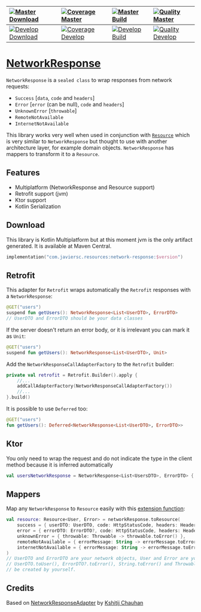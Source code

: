 | [![Master Download](https://img.shields.io/maven-central/v/com.javiersc.resources/network-response?label=Master)](https://repo1.maven.org/maven2/com/javiersc/resources/network-response/)                                                                          | [![Coverage Master](https://img.shields.io/codecov/c/github/JavierSegoviaCordoba/NetworkResponse/master?label=Coverage&logo=codecov&logoColor=white)](https://codecov.io/gh/JavierSegoviaCordoba/NetworkResponse/branch/master)    | [![Master Build](https://img.shields.io/github/workflow/status/JavierSegoviaCordoba/NetworkResponse/Master/master?label=Build&logo=GitHub)](https://github.com/JavierSegoviaCordoba/NetworkResponse/actions?query=workflow%3AMaster/master)      | [![Quality Master](https://img.shields.io/codacy/grade/be9b2f773c72435a87809cc31bae3df9/master?label=Code%20quality&logo=codacy&logoColor=white)](https://app.codacy.com/manual/JavierSegoviaCordoba/NetworkResponse/dashboard?bid=17394400)   |
| :------------------------------------------------------------------------------------------------------------------------------------------------------------------------------------------------------------------------------------------------------------------ | :--------------------------------------------------------------------------------------------------------------------------------------------------------------------------------------------------------------------------------- | :----------------------------------------------------------------------------------------------------------------------------------------------------------------------------------------------------------------------------------------------- | :----------------------------------------------------------------------------------------------------------------------------------------------------------------------------------------------------------------------------------------------|
| [![Develop Download](https://img.shields.io/nexus/s/com.javiersc.resources/network-response?server=https%3A%2F%2Foss.sonatype.org%2F&label=Develop&color=orange)](https://oss.sonatype.org/content/repositories/snapshots/com/javiersc/resources/network-response/) | [![Coverage Develop](https://img.shields.io/codecov/c/github/JavierSegoviaCordoba/NetworkResponse/develop?label=Coverage&logo=codecov&logoColor=white)](https://codecov.io/gh/JavierSegoviaCordoba/NetworkResponse/branch/develop) | [![Develop Build](https://img.shields.io/github/workflow/status/JavierSegoviaCordoba/NetworkResponse/Develop/develop?label=Build&logo=GitHub)](https://github.com/JavierSegoviaCordoba/NetworkResponse/actions?query=workflow%3ADevelop/develop) | [![Quality Develop](https://img.shields.io/codacy/grade/be9b2f773c72435a87809cc31bae3df9/develop?label=Code%20quality&logo=codacy&logoColor=white)](https://app.codacy.com/manual/JavierSegoviaCordoba/NetworkResponse/dashboard?bid=17394399) |

# [NetworkResponse](/networkResponse/src/commonMain/kotlin/com/javiersc/resources/networkResponse/NetworkResponse.kt)

`NetworkResponse` is a `sealed class` to wrap responses from network requests:
  - `Success` [`data`, `code` and `headers`]
  - `Error` [`error` (can be null), `code` and `headers`]
  - `UnknownError` [`throwable`]
  - `RemoteNotAvailable`
  - `InternetNotAvailable`

This library works very well when used in conjunction with 
[`Resource`](https://github.com/JavierSegoviaCordoba/Resource) which is very similar
to `NetworkResponse` but thought to use with another architecture layer, for example domain objects.
`NetworkResponse` has mappers to transform it to a `Resource`.

## Features
  -  Multiplatform (NetworkResponse and Resource support)
  -  Retrofit support (jvm)
  -  Ktor support
  -  Kotlin Serialization

## Download

This library is Kotlin Multiplatform but at this moment jvm is the only artifact generated. It is 
available at Maven Central.

```kotlin
implementation("com.javiersc.resources:network-response:$version")
```
     
## Retrofit

This adapter for `Retrofit` wraps automatically the `Retrofit` responses with a `NetworkResponse`:

```kotlin
@GET("users")
suspend fun getUsers(): NetworkResponse<List<UserDTO>, ErrorDTO>
// UserDTO and ErrorDTO should be your data classes
```

If the server doesn't return an error body, or it is irrelevant you can mark it as `Unit`:

```kotlin
@GET("users")
suspend fun getUsers(): NetworkResponse<List<UserDTO>, Unit>
```

Add the `NetworkResponseCallAdapterFactory` to the `Retrofit` builder:

```kotlin
private val retrofit = Retrofit.Builder().apply {
    //...
    addCallAdapterFactory(NetworkResponseCallAdapterFactory())
    //...
}.build()
```

It is possible to use `Deferred` too:

```kotlin
@GET("users")
fun getUsers(): Deferred<NetworkResponse<List<UserDTO>, ErrorDTO>>
```

## Ktor

You only need to wrap the request and do not indicate the type in the client method because it is 
inferred automatically

```kotlin
val usersNetworkResponse = NetworkResponse<List<UsersDTO>, ErrorDTO> { client.get("https://example.com/users") }
```


## Mappers

Map any `NetworkResponse` to `Resource` easily with this
[extension function](/networkResponse/src/commonMain/kotlin/com/javiersc/resources/networkResponse/extensions/NetworkResponse.kt):

```kotlin
val resource: Resource<User, Error> = networkResponse.toResource(
    success = { userDTO: UserDTO, code: HttpStatusCode, headers: Headers -> userDTO.toUser() },
    error = { errorDTO: ErrorDTO?, code: HttpStatusCode, headers: Headers -> errorDTO.toError() },
    unknownError = { throwable: Throwable -> throwable.toError() },
    remoteNotAvailable = { errorMessage: String -> errorMessage.toError() },
    internetNotAvailable = { errorMessage: String -> errorMessage.toError() },
)
// UserDTO and ErrorDTO are your network objects, User and Error are your domain objects.
// UserDTO.toUser(), ErrorDTO?.toError(), String.toError() and Throwable.toError() mappers should 
// be created by yourself.
```

## Credits
Based on [NetworkResponseAdapter](https://github.com/haroldadmin/NetworkResponseAdapter)
by [Kshitij Chauhan](https://github.com/haroldadmin)
